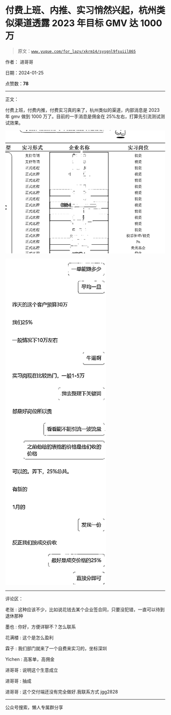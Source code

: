 # 付费上班、内推、实习悄然兴起，杭州类似渠道透露 2023 年目标 GMV 达 1000 万

> 原文：[`www.yuque.com/for_lazy/xkrm14/sysgnl9fsuiil865`](https://www.yuque.com/for_lazy/xkrm14/sysgnl9fsuiil865)

作者： 进哥哥

日期：2024-01-25

点赞数：**78**

* * *

正文：

付费上班，付费内推，付费实习真的来了，杭州类似的渠道，内部消息是 2023 年 gmv 做到 1000 万了。目前的一手消息是佣金在 25%左右，打算先引流测试测试效果。

![](img/dffe62c17afc49a772c9fdc99f299853.png)

![](img/c7558774867a618636dd67f1585321de.png)

* * *

评论区：

老张 : 这种应该不少，比如说花钱去某个企业签合同，只要没犯错，一直可以待到退休那种

墨也 : 你好，方便详聊不？怎么联系

花满楼 : 这个是怎么盈利

霖子 : 我们部门就来了一个自费来实习的，坐标深圳

Yichen : 高客单，高佣金

进哥哥 : 说明这个生意成立

进哥哥 : 抽成

进哥哥 : 这个交付端还没有完全做好.我联系方式 jgg2828

* * *

公众号搜索，懒人专属群分享